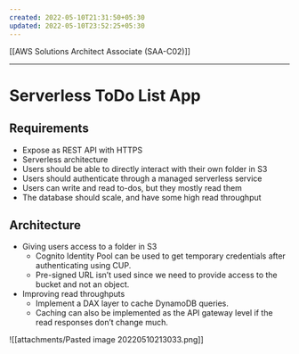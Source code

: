 ```yaml
---
created: 2022-05-10T21:31:50+05:30
updated: 2022-05-10T23:52:25+05:30
---
```

[[AWS Solutions Architect Associate (SAA-C02)]]

---
# Serverless ToDo List App

## Requirements
-   Expose as REST API with HTTPS
-   Serverless architecture
-   Users should be able to directly interact with their own folder in S3
-   Users should authenticate through a managed serverless service
-   Users can write and read to-dos, but they mostly read them
-   The database should scale, and have some high read throughput

## Architecture
-   Giving users access to a folder in S3
	- Cognito Identity Pool can be used to get temporary credentials after authenticating using CUP.
	- Pre-signed URL isn’t used since we need to provide access to the bucket and not an object.
-   Improving read throughputs
	- Implement a DAX layer to cache DynamoDB queries.
	- Caching can also be implemented as the API gateway level if the read responses don’t change much.

![[attachments/Pasted image 20220510213033.png]]